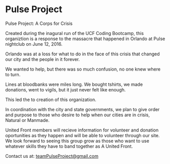 # Pulse Project
Pulse Project: A Corps for Crisis

Created during the inagural run of the UCF Coding Bootcamp, this organiztion is a response to the massacre that happened in Orlando at Pulse nightclub on June 12, 2016. 

Orlando was at a loss for what to do in the face of this crisis that changed our city and the people in it forever. 

We wanted to help, but there was so much confusion, no one knew where to turn. 

Lines at bloodbanks were miles long. We bought tshirts, we made donations, went to vigils, but it just never felt like enough. 

This led the to creation of this organization. 

In coordination with the city and state governments, we plan to give order and purpose to those who desire to help when our cities are in crisis, Natural or Manmade.

United Front members will recieve information for volunteer and donation oportunities as they happen and will be able to volunteer through our site. We look forward to seeing this group grow as those who want to use whatever skills they have to band together as A United Front. 

Contact us at: teamPulseProject@gmail.com 
